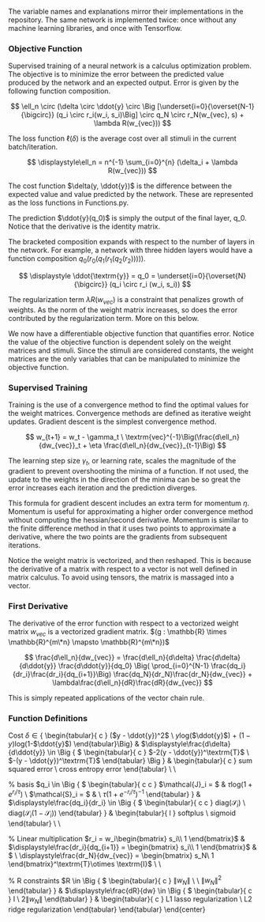 The variable names and explanations mirror their implementations in the repository. The same network is implemented twice: once without any machine learning libraries, and once with Tensorflow.

### Objective Function
Supervised training of a neural network is a calculus optimization problem. The objective is to minimize the error between the predicted value produced by the network and an expected output. Error is given by the following function composition.

$$
\ell_n \circ (\delta \circ \ddot{y} \circ \Big [\underset{i=0}{\overset{N-1}{\bigcirc}} (q_i \circ r_i(w_i, s_i)\Big] \circ q_N \circ r_N(w_{vec}, s) + \lambda R(w_{vec}))
$$

The loss function $\ell(\delta)$ is the average cost over all stimuli in the current batch/iteration.

$$
\displaystyle\ell_n = n^{-1} \sum_{i=0}^{n} (\delta_i + \lambda R(w_{vec}))
$$

The cost function $\delta(y, \ddot{y})$ is the difference between the expected value and value predicted by the network. These are represented as the loss functions in Functions.py.

The prediction $\ddot{y}(q_0)$ is simply the output of the final layer, q_0. Notice that the derivative is the identity matrix.

The bracketed composition expands with respect to the number of layers in the network. For example, a network with three hidden layers would have a function composition $q_0(r_0(q_1(r_1(q_2(r_2)))))$.

$$
\displaystyle  \ddot{\textrm{y}} = q_0 = \underset{i=0}{\overset{N}{\bigcirc}} (q_i \circ r_i (w_i, s_i))
$$

The regularization term $\lambda R(w_{vec})$ is a constraint that penalizes growth of weights. As the norm of the weight matrix increases, so does the error contributed by the regularization term. More on this below.

We now have a differentiable objective function that quantifies error. Notice the value of the objective function is dependent solely on the weight matrices and stimuli. Since the stimuli are considered constants, the weight matrices are the only variables that can be manipulated to minimize the objective function.

### Supervised Training
Training is the use of a convergence method to find the optimal values for the weight matrices. Convergence methods are defined as iterative weight updates. Gradient descent is the simplest convergence method.

$$
w_{t+1} = w_t - \gamma_t \  \textrm{vec}^{-1}\Big(\frac{d\ell_n}{dw_{vec}}_t + \eta \frac{d\ell_n}{dw_{vec}}_{t-1}\Big)
$$

The learning step size $\gamma_t$, or learning rate, scales the magnitude of the gradient to prevent overshooting the minima of a function. If not used, the update to the weights in the direction of the minima can be so great the error increases each iteration and the prediction diverges.

This formula for gradient descent includes an extra term for momentum $\eta$. Momentum is useful for approximating a higher order convergence method without computing the hessian/second derivative. Momentum is similar to the finite difference method in that it uses two points to approximate a derivative, where the two points are the gradients from subsequent iterations.

Notice the weight matrix is vectorized, and then reshaped. This is because the derivative of a matrix with respect to a vector is not well defined in matrix calculus. To avoid using tensors, the matrix is massaged into a vector.

### First Derivative
The derivative of the error function with respect to a vectorized weight matrix $w_{vec}$ is a vectorized gradient matrix. $(g : \mathbb{R} \times \mathbb{R}^{m\*n} \mapsto \mathbb{R}^{m\*n})$

$$
\frac{d\ell_n}{dw_{vec}} = \frac{d\ell_n}{d\delta}  \frac{d\delta}{d\ddot{y}} \frac{d\ddot{y}}{dq_0} \Big( \prod_{i=0}^{N-1} \frac{dq_i}{dr_i}\frac{dr_i}{dq_{i+1}}\Big) \frac{dq_N}{dr_N}\frac{dr_N}{dw_{vec}} + \lambda\frac{d\ell_n}{dR}\frac{dR}{dw_{vec}}
$$

This is simply repeated applications of the vector chain rule.

### Function Definitions

Cost
$\delta \in \Big \{$ 
\begin{tabular}{ c }
 ($y - \ddot{y})^2$ \\
 $y$log($\ddot{y}$) + $(1-y)$log(1-$\ddot{y}$) 
\end{tabular}\Big\} &
$\displaystyle\frac{d\delta}{d\ddot{y}} \in \Big \{ $
\begin{tabular}{ c }
 $-2(y - \ddot{y})^\textrm{T}$ \\
 $-(y - \ddot{y})^\textrm{T}$
\end{tabular}
 \Big \} &
\begin{tabular}{ c }
sum squared error \\
cross entropy error 
\end{tabular} \\ \\

% basis
$q_i \in \Big \{ $
\begin{tabular}{ c c }
 $\mathcal{J}_i = $ & $\tau \textrm{log}(1 + e^{r_i/\tau})$ \\
 $\mathcal{S}_i = $ & \ $\tau (1+e^{-r_i/\tau})^{-1}$
\end{tabular}
 $\Big \}$ & 
$\displaystyle\frac{dq_i}{dr_i} \in \Big \{ $
\begin{tabular}{ c c }
 $\textrm{diag(}\mathcal{S}_i)$ \\
 $\textrm{diag(}\mathcal{S}_i(1-\mathcal{S}_i))$
\end{tabular}
 $\Big \}$ &
\begin{tabular}{ l }
softplus \\
sigmoid
\end{tabular} \\ \\

% Linear multiplication
$r_i = w_i\begin{bmatrix}
    s_i\\
    1  
\end{bmatrix}$ &
$\displaystyle\frac{dr_i}{dq_{i+1}} = \begin{bmatrix}
    s_i\\
    1  
\end{bmatrix}$ &
$ \ \displaystyle\frac{dr_N}{dw_{vec}} = \begin{bmatrix}
    s_N\\
    1  
\end{bmatrix}^\textrm{T}\otimes \textrm{I}$ \\ \\

% R constraints
$R \in \Big \{ $
\begin{tabular}{ c }
 $\|w_N\|$ \\
 \ $\|w_N\|^2$
\end{tabular}
 $\Big \}$ &
$\displaystyle\frac{dR}{dw} \in \Big \{ $
\begin{tabular}{ c }
 I \\
 $2\|w_N\|$
\end{tabular}
 $\Big \}$ &
\begin{tabular}{ c }
 L1 lasso regularization \\
 L2 ridge regularization
\end{tabular}
\end{tabular}
\end{center}